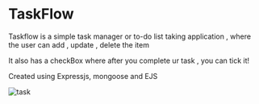 # TaskFlow

<p>Taskflow is a simple task manager or to-do list taking application , where the user can add , update , delete the item</p> 
<p>It also has a checkBox where after you complete ur task , you can tick it!</p>
<p>Created using Expressjs, mongoose and EJS</p>

![task](https://github.com/PrethamMuthappa/taskflow/assets/98420696/0327f382-ec92-4498-b9ab-5ea633c6e7df)



